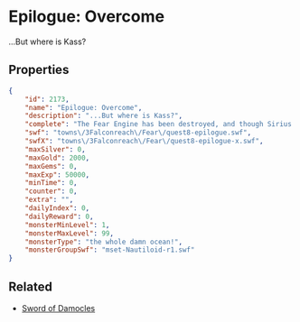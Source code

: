 # Epilogue: Overcome

...But where is Kass?

## Properties

```json
{
    "id": 2173,
    "name": "Epilogue: Overcome",
    "description": "...But where is Kass?",
    "complete": "The Fear Engine has been destroyed, and though Sirius is not ready to move on from his search for Kass, he is ready to accept his responsibility.",
    "swf": "towns\/3Falconreach\/Fear\/quest8-epilogue.swf",
    "swfX": "towns\/3Falconreach\/Fear\/quest8-epilogue-x.swf",
    "maxSilver": 0,
    "maxGold": 2000,
    "maxGems": 0,
    "maxExp": 50000,
    "minTime": 0,
    "counter": 0,
    "extra": "",
    "dailyIndex": 0,
    "dailyReward": 0,
    "monsterMinLevel": 1,
    "monsterMaxLevel": 99,
    "monsterType": "the whole damn ocean!",
    "monsterGroupSwf": "mset-Nautiloid-r1.swf"
}
```

## Related

- [Sword of Damocles](../items/22083-sword-of-damocles.md)

